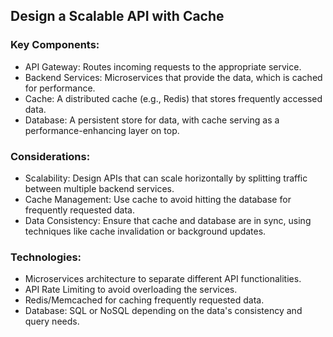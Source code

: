 ## Design a Scalable API with Cache
### Key Components:

- API Gateway: Routes incoming requests to the appropriate service.
- Backend Services: Microservices that provide the data, which is cached for performance.
- Cache: A distributed cache (e.g., Redis) that stores frequently accessed data.
- Database: A persistent store for data, with cache serving as a performance-enhancing layer on top.

### Considerations:

- Scalability: Design APIs that can scale horizontally by splitting traffic between multiple backend services.
- Cache Management: Use cache to avoid hitting the database for frequently requested data.
- Data Consistency: Ensure that cache and database are in sync, using techniques like cache invalidation or background updates.

### Technologies:

- Microservices architecture to separate different API functionalities.
- API Rate Limiting to avoid overloading the services.
- Redis/Memcached for caching frequently requested data.
- Database: SQL or NoSQL depending on the data's consistency and query needs.
